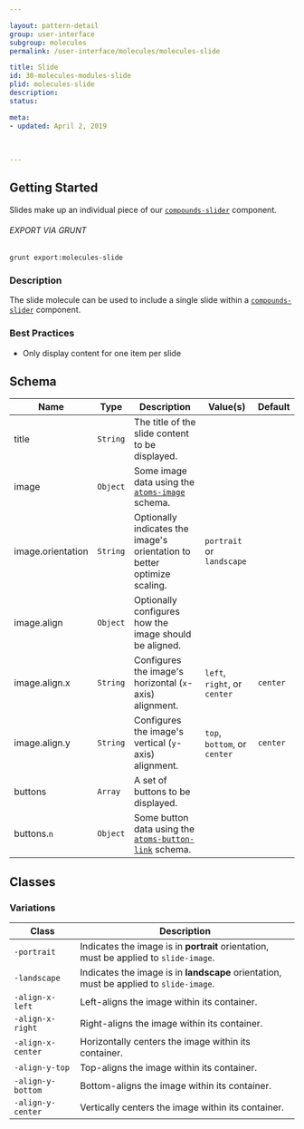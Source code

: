 ```yaml
---

layout: pattern-detail
group: user-interface
subgroup: molecules
permalink: /user-interface/molecules/molecules-slide

title: Slide
id: 30-molecules-modules-slide
plid: molecules-slide
description: 
status: 

meta:
- updated: April 2, 2019
  
  
  
---
```



## Getting Started

Slides make up an individual piece of our [`compounds-slider`][compounds-slider] component.

###### EXPORT VIA GRUNT

```
grunt export:molecules-slide
```


### Description

The slide molecule can be used to include a single slide within a [`compounds-slider`][compounds-slider] component.


### Best Practices

- Only display content for one item per slide


## Schema

| Name              | Type      | Description                                                                   | Value(s)                      | Default   |
|-------------------|-----------|-------------------------------------------------------------------------------|-------------------------------|-----------|
| title             | `String`  | The title of the slide content to be displayed.                               |                               |           |
| image             | `Object`  | Some image data using the [`atoms-image`][atoms-image] schema.                |                               |           |
| image.orientation | `String`  | Optionally indicates the image's orientation to better optimize scaling.      | `portrait` or `landscape`     |           |
| image.align       | `Object`  | Optionally configures how the image should be aligned.                        |                               |           |
| image.align.x     | `String`  | Configures the image's horizontal (`x`-axis) alignment.                       | `left`, `right`, or `center`  | `center`  |
| image.align.y     | `String`  | Configures the image's vertical (`y`-axis) alignment.                         | `top`, `bottom`, or `center`  | `center`  |
| buttons           | `Array`   | A set of buttons to be displayed.                                             |                               |           |
| buttons.`n`       | `Object`  | Some button data using the [`atoms-button-link`][atoms-button-link] schema.   |                               |           |


## Classes

### Variations

| Class               | Description                                                                             |
|---------------------|-----------------------------------------------------------------------------------------|
| `-portrait`         | Indicates the image is in **portrait** orientation, must be applied to `slide-image`.   |
| `-landscape`        | Indicates the image is in **landscape** orientation, must be applied to `slide-image`.  |
| `-align-x-left`     | Left-aligns the image within its container.                                             |
| `-align-x-right`    | Right-aligns the image within its container.                                            |
| `-align-x-center`   | Horizontally centers the image within its container.                                    |
| `-align-y-top`      | Top-aligns the image within its container.                                              |
| `-align-y-bottom`   | Bottom-aligns the image within its container.                                           |
| `-align-y-center`   | Vertically centers the image within its container.                                      |


[atoms-image]: /patterns/20-atoms-media-image/20-atoms-media-image.html
[atoms-button-link]: /patterns/20-atoms-buttons-01-button-link/20-atoms-buttons-01-button-link.html
[compounds-slider]: /patterns/40-compounds-modules-slider/40-compounds-modules-slider.html
